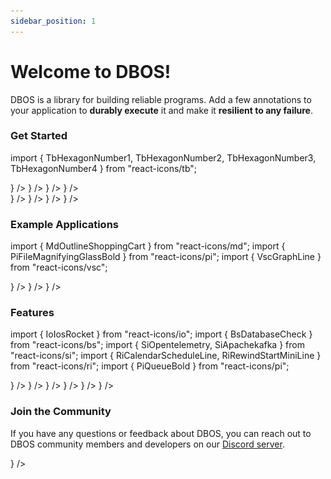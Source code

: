 ```yaml
---
sidebar_position: 1
---
```


# Welcome to DBOS!

DBOS is a library for building reliable programs.
Add a few annotations to your application to **durably execute** it and make it **resilient to any failure**.

### Get Started

import { TbHexagonNumber1, TbHexagonNumber2, TbHexagonNumber3, TbHexagonNumber4 } from "react-icons/tb";

<LargeTabs groupId="language">
<LargeTabItem value="python" label="Python">
<section className="row list">
  <IndexCardLink
    label="Run Your First Durable App"
    href="/quickstart#deploy-your-first-app-to-the-cloud"
    description="Install DBOS on your computer and run your first durable app"
    index="1"
    icon={<TbHexagonNumber1 color="var(--ifm-color-primary-lightest)" size={30}/>}
  />
  <IndexCardLink
    label="Learn DBOS Python"
    href="/python/programming-guide"
    description="Learn how to build reliable applications with DBOS"
    index="2️"
    icon={<TbHexagonNumber2 color="var(--ifm-color-primary-lightest)" size={30}/>}
  />
  <IndexCardLink
    label="Add DBOS To Your App"
    href="/python/integrating-dbos"
    description="Add a few lines of code to your app to make it resilient to any failure"
    index="3"
    icon={<TbHexagonNumber3 color="var(--ifm-color-primary-lightest)" size={30}/>}
  />
  <IndexCardLink
    label="Deploy to Production"
    href="/production"
    description="Run your durable application anywhere"
    index="4"
    icon={<TbHexagonNumber4 color="var(--ifm-color-primary-lightest)" size={30}/>}
  />
</section>
</LargeTabItem>
<LargeTabItem value="typescript" label="TypeScript">
<section className="row list">
  <IndexCardLink
    label="Run Your First Durable App"
    href="/quickstart#deploy-your-first-app-to-the-cloud"
    description="Install DBOS on your computer and run your first durable app"
    index="1"
    icon={<TbHexagonNumber1 color="var(--ifm-color-primary-lightest)" size={30}/>}
  />
  <IndexCardLink
    label="Learn DBOS TypeScript"
    href="/typescript/programming-guide"
    description="Learn how to build reliable applications with DBOS"
    index="2️"
    icon={<TbHexagonNumber2 color="var(--ifm-color-primary-lightest)" size={30}/>}
  />
  <IndexCardLink
    label="Add DBOS To Your App"
    href="/typescript/integrating-dbos"
    description="Add a few lines of code to your app to make it resilient to any failure"
    index="3"
    icon={<TbHexagonNumber3 color="var(--ifm-color-primary-lightest)" size={30}/>}
  />
  <IndexCardLink
    label="Deploy to Production"
    href="/production"
    description="Run your durable application anywhere"
    index="4"
    icon={<TbHexagonNumber4 color="var(--ifm-color-primary-lightest)" size={30}/>}
  />
</section>
</LargeTabItem>
</LargeTabs>

### Example Applications
import { MdOutlineShoppingCart } from "react-icons/md";
import { PiFileMagnifyingGlassBold } from "react-icons/pi";
import { VscGraphLine } from "react-icons/vsc";

<section className="row list">
  <NarrowCardLink
    label="Fault-Tolerant Checkout"
    href="python/examples/widget-store"
    description="Use DBOS durable workflows to build an online storefront that's resilient to any failure."
    index="1"
    icon={<MdOutlineShoppingCart color="white" size={50}/>}
  />
  <NarrowCardLink
    label="Document Pipeline"
    href="python/examples/document-detective"
    description="Use DBOS to build a reliable and scalable document ingestion pipeline for a RAG-based chat agent."
    index="2"
    icon={<PiFileMagnifyingGlassBold  color="white" size={50}/>}
  />
  <NarrowCardLink
    label="Stock Tracker"
    href="python/examples/stock-tracker"
    description="Use DBOS to track stock prices and receive alerts when they cross a certain threshold."
    index="3"
    icon={<VscGraphLine color="white" size={50}/>}
  />
</section>


### Features

import { IoIosRocket } from "react-icons/io";
import { BsDatabaseCheck } from "react-icons/bs";
import { SiOpentelemetry, SiApachekafka } from "react-icons/si";
import { RiCalendarScheduleLine, RiRewindStartMiniLine } from "react-icons/ri";
import { PiQueueBold } from "react-icons/pi";

<section className="row list">
  <IndexCardLink
    label="Lightweight Durable Execution"
    href="/why-dbos"
    description="Annotate your code to make it resilient to any failure"
    index="1"
    icon={<BsDatabaseCheck color="var(--ifm-color-primary-lightest)" size={30}/>}
  />
  <IndexCardLink
    label="Run Anywhere"
    href="/production"
    description="Run DBOS workflows in any environment, or serverlessly deploy them to DBOS Cloud"
    index="2"
    icon={<IoIosRocket color="var(--ifm-color-primary-lightest)" size={30}/>}
  />
  <IndexCardLink
    label="Reliable Queues"
    href="/python/tutorials/queue-tutorial"
    description="Lightweight, durable, distributed queues backed by Postgres"
    index="3"
    icon={<PiQueueBold color="var(--ifm-color-primary-lightest)" size={30}/>}
  />
  <IndexCardLink
    label="Built-in Observability"
    href="/production/self-hosting/workflow-management"
    description="Interactively view, search, and manage your workflows from a graphical UI."
    index="4"
    icon={<SiOpentelemetry color="var(--ifm-color-primary-lightest)" size={30}/>}
  />
  <IndexCardLink
    label="Exactly-Once Event Processing"
    href="/python/tutorials/kafka-integration"
    description="Use durable workflows to process incoming events exactly-once"
    index="5"
    icon={<SiApachekafka color="var(--ifm-color-primary-lightest)" size={30}/>}
  />
  <IndexCardLink
    label="Scheduled Jobs"
    href="/python/tutorials/scheduled-workflows"
    description="Run your workflows exactly-once per time interval"
    index="6"
    icon={<RiCalendarScheduleLine color="var(--ifm-color-primary-lightest)" size={30}/>}
  />
</section>

### Join the Community

If you have any questions or feedback about DBOS, you can reach out to DBOS community members and developers on our [Discord server](https://discord.gg/fMwQjeW5zg).

<section className="row list">
  <IndexCardLarge
      label="Welcome to the DBOS Discord!"
      href="https://discord.gg/fMwQjeW5zg"
      description=""
      index="1"
      icon={<img src='img/discord-mark-blue.svg' />}
  />
</section>